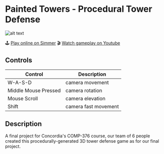 # Painted Towers - Procedural Tower Defense
  ![alt text](https://i.ytimg.com/vi/ehU-HNr00jM/hqdefault.jpg "Screenshot")

  
🕹️ [Play online on Simmer](https://simmer.io/@RuttyJ/painted-towers-unity-comp-376-project)
🎬 [Watch gameplay on Youtube](https://youtu.be/ehU-HNr00jM)



## Controls
| Control | Description |
|--|--|
| W-A-S-D | camera movement |
| Middle Mouse Pressed | camera rotation |
| Mouse Scroll | camera elevation |
| Shift | camera fast movement |


## Description

A final project for Concordia's COMP-376 course, our team of 6 people created this procedurally-generated 3D tower defense game as for our final project. 

